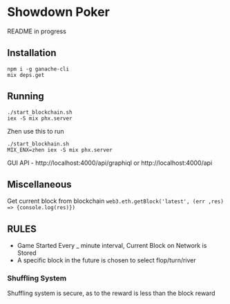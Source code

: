 # Showdown Poker
README in progress

## Installation
```
npm i -g ganache-cli
mix deps.get
```

## Running
```
./start_blockchain.sh
iex -S mix phx.server
```

Zhen use this to run
```
./start_blockhain.sh
MIX_ENX=zhen iex -S mix phx.server
```

GUI API - http://localhost:4000/api/graphiql
or
http://localhost:4000/api



## Miscellaneous

Get current block from blockchain
`web3.eth.getBlock('latest', (err ,res) => {console.log(res)})`

## RULES
  - Game Started Every _ minute interval, Current Block on Network is Stored
  - A specific block in the future is chosen to select flop/turn/river




### Shuffling System
Shuffling system is secure, as to the reward is less than the block reward
